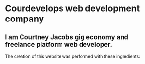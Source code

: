 # Courdevelops web development company

## I am Courtney Jacobs gig economy and freelance platform web developer.

The creation of this website was performed with these ingredients:



